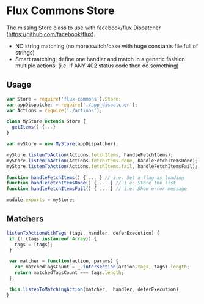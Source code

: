 # Flux Commons Store

The missing Store class to use with facebook/flux Dispatcher (https://github.com/facebook/flux).

* NO string matching (no more switch/case with huge constants file full of strings)
* Smart matching, define one handler and match in a generic fashion multiple actions. (i.e: If ANY 402 status code then do something)

## Usage

```js
var Store = require('flux-commons').Store;
var appDispatcher = require('./app_dispatcher');
var Actions = require('./actions');

class MyStore extends Store {
  getItems() {...}
}

var myStore = new MyStore(appDispatcher);

myStore.listenToAction(Actions.fetchItems, handleFetchItems);
myStore.listenToAction(Actions.fetchItems.done, handleFetchItemsDone);
myStore.listenToAction(Actions.fetchItems.fail, handleFetchItemsFail);

function handleFetchItems() { ... } // i.e: Set a flag as loading
function handleFetchItemsDone() { ... } // i.e: Store the list
function handleFetchItemsFail() { ... } // i.e: Show error message

module.exports = myStore;
```

## Matchers

```js
listenToActionWithTags (tags, handler, deferExecution) {
 if (! (tags instanceof Array)) {
   tags = [tags];
 }

 var matcher = function(action, params) {
   var matchedTagsCount = _.intersection(action.tags, tags).length;
   return matchedTagsCount === tags.length;
 };

 this.listenToMatchingAction(matcher,  handler, deferExecution);
}
```
